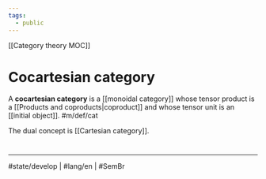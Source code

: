 ```yaml
---
tags:
  - public
---
```

[[Category theory MOC]]
# Cocartesian category

A **cocartesian category** is a [[monoidal category]] whose tensor product is a [[Products and coproducts|coproduct]] and whose tensor unit is an [[initial object]]. #m/def/cat 

The dual concept is [[Cartesian category]].


#
---
#state/develop | #lang/en | #SemBr
